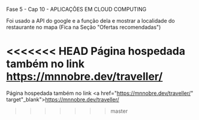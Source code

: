 Fase 5 - Cap 10 - APLICAÇÕES EM CLOUD COMPUTING

Foi usado a API do google e a função dela e mostrar a localidade do restaurante no mapa (Fica na Seção "Ofertas recomendadas")

<<<<<<< HEAD
Página hospedada também no link https://mnnobre.dev/traveller/
=======
Página hospedada também no link <a href="https://mnnobre.dev/traveller/" target"_blank">https://mnnobre.dev/traveller/</a>
>>>>>>> master

